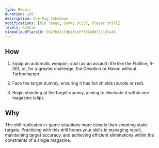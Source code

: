 ```yaml
---
type: Recoil
duration: 120
description: One-Mag Takedown
modifications: [Mid range, Dummy still, Player still]
levels: Rookie
videoCloudflareID: 602fb88c3db1f5eff7f18d072c197a4b
---
```


## How

1. Equip an automatic weapon, such as an assault rifle like the Flatline, R-301, or, for a greater challenge, the Devotion or Havoc without Turbocharger.

2. Face the target dummy, ensuring it has full shields (purple or red).

3. Begin shooting at the target dummy, aiming to eliminate it within one magazine (clip).

## Why

The drill replicates in-game situations more closely than shooting static targets. Practicing with this drill hones your skills in managing recoil, maintaining target accuracy, and achieving efficient eliminations within the constraints of a single magazine.
